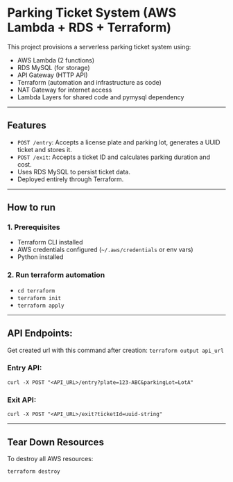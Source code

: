 # Parking Ticket System (AWS Lambda + RDS + Terraform)

This project provisions a serverless parking ticket system using:

- AWS Lambda (2 functions)
- RDS MySQL (for storage)
- API Gateway (HTTP API)
- Terraform (automation and infrastructure as code)
- NAT Gateway for internet access
- Lambda Layers for shared code and pymysql dependency

---

## Features

- `POST /entry`: Accepts a license plate and parking lot, generates a UUID ticket and stores it.
- `POST /exit`: Accepts a ticket ID and calculates parking duration and cost.
- Uses RDS MySQL to persist ticket data.
- Deployed entirely through Terraform.

---

## How to run

### 1. Prerequisites

- Terraform CLI installed
- AWS credentials configured (`~/.aws/credentials` or env vars)
- Python installed

### 2. Run terraform automation
- `cd terraform`
- `terraform init`
- `terraform apply`

---

## API Endpoints:
Get created url with this command after creation: `terraform output api_url`  

### Entry API:
```commandline
curl -X POST "<API_URL>/entry?plate=123-ABC&parkingLot=LotA" 
```

### Exit API:
```commandline
curl -X POST "<API_URL>/exit?ticketId=uuid-string" 

```

---

## Tear Down Resources
To destroy all AWS resources:
```commandline
terraform destroy
```
